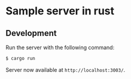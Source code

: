 # Sample server in rust

## Development

Run the server with the following command:

```bash
$ cargo run
```

Server now available at `http://localhost:3003/`.

